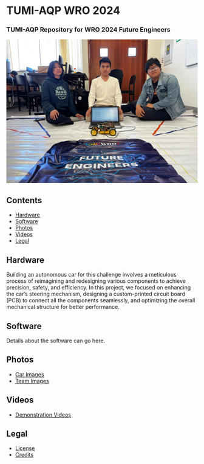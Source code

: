 # TUMI-AQP WRO 2024

### TUMI-AQP Repository for WRO 2024 Future Engineers

![TEAM TUMI](/T-PHOTOS/Formal-photo.jpg)

## Contents

- [Hardware](#hardware)
- [Software](#software)
- [Photos](#photos)
- [Videos](#videos)
- [Legal](#legal)

## Hardware

Building an autonomous car for this challenge involves a meticulous process of reimagining and redesigning various components to achieve precision, safety, and efficiency. In this project, we focused on enhancing the car’s steering mechanism, designing a custom-printed circuit board (PCB) to connect all the components seamlessly, and optimizing the overall mechanical structure for better performance.

## Software

Details about the software can go here.

## Photos

- [Car Images](#)
- [Team Images](#)

## Videos

- [Demonstration Videos](#)

## Legal

- [License](#)
- [Credits](#)

